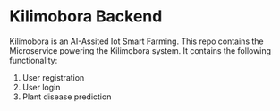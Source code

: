 # Kilimobora Backend
Kilimobora is an AI-Assited Iot Smart Farming. This repo contains the Microservice powering the Kilimobora system. It contains the following functionality:

1. User registration
2. User login
3. Plant disease prediction